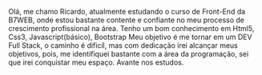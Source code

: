 Olá, me chamo Ricardo, atualmente estudando o curso de Front-End da B7WEB, onde estou bastante contente e confiante no meu processo de crescimento profissional na área.
Tenho um bom conhecimento em Html5, Css3, Javascript(básico), Bootstrap
Meu objetivo é me tornar em um DEV Full Stack, o caminho é dificíl, mas com dedicação irei alcançar meus objetivos, pois, me identifiquei bastante com a área da programação, sei que irei conquistar meu espaço. 
Avante nos estudos.